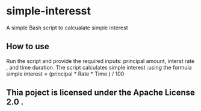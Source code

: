 # simple-interesst 
A simple Bash script to calcualate simple interest
## How to use 
Run the script and provide the required inputs: principal amount, interst rate , and time duration.
The script calculates simple interest :using the formula
simple interest = (principal * Rate * Time ) / 100
## Thia poject is licensed under the Apache License 2.0 .
